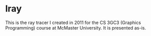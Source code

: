 lray
====
This is the ray tracer I created in 2011 for the CS 3GC3 (Graphics Programming)
course at McMaster University. It is presented as-is.
